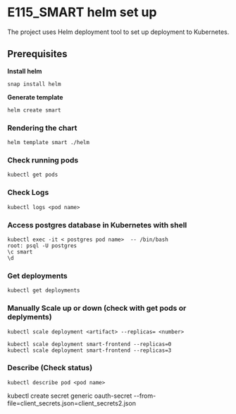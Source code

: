# E115_SMART helm set up
The project uses Helm deployment tool to set up deployment to Kubernetes.

## Prerequisites

**Install helm**
```
snap install helm
```

**Generate template**
```
helm create smart
```

### Rendering the chart
```
helm template smart ./helm
```

### Check running pods
```
kubectl get pods
```
### Check Logs
```
kubectl logs <pod name>
```

### Access postgres database in Kubernetes with shell
```
kubectl exec -it < postgres pod name>  -- /bin/bash
root: psql -U postgres
\c smart
\d
```
### Get deployments
```
kubectl get deployments
```

### Manually Scale up or down (check with get pods or deplyments)
```
kubectl scale deployment <artifact> --replicas= <number>

kubectl scale deployment smart-frontend --replicas=0
kubectl scale deployment smart-frontend --replicas=3
```

### Describe (Check status)
```
kubectl describe pod <pod name>
```




kubectl create secret generic oauth-secret --from-file=client_secrets.json=client_secrets2.json
